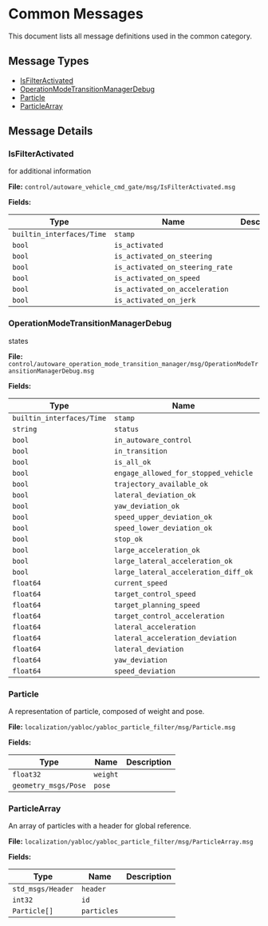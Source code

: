 # Common Messages

This document lists all message definitions used in the common category.

## Message Types

- [IsFilterActivated](#isfilteractivated)
- [OperationModeTransitionManagerDebug](#operationmodetransitionmanagerdebug)
- [Particle](#particle)
- [ParticleArray](#particlearray)

## Message Details

### IsFilterActivated

for additional information

**File:** `control/autoware_vehicle_cmd_gate/msg/IsFilterActivated.msg`

**Fields:**

| Type | Name | Description |
| ---- | ---- | ----------- |
| `builtin_interfaces/Time` | `stamp` |  |
| `bool` | `is_activated` |  |
| `bool` | `is_activated_on_steering` |  |
| `bool` | `is_activated_on_steering_rate` |  |
| `bool` | `is_activated_on_speed` |  |
| `bool` | `is_activated_on_acceleration` |  |
| `bool` | `is_activated_on_jerk` |  |

### OperationModeTransitionManagerDebug

states

**File:** `control/autoware_operation_mode_transition_manager/msg/OperationModeTransitionManagerDebug.msg`

**Fields:**

| Type | Name | Description |
| ---- | ---- | ----------- |
| `builtin_interfaces/Time` | `stamp` |  |
| `string` | `status` |  |
| `bool` | `in_autoware_control` |  |
| `bool` | `in_transition` |  |
| `bool` | `is_all_ok` |  |
| `bool` | `engage_allowed_for_stopped_vehicle` |  |
| `bool` | `trajectory_available_ok` |  |
| `bool` | `lateral_deviation_ok` |  |
| `bool` | `yaw_deviation_ok` |  |
| `bool` | `speed_upper_deviation_ok` |  |
| `bool` | `speed_lower_deviation_ok` |  |
| `bool` | `stop_ok` |  |
| `bool` | `large_acceleration_ok` |  |
| `bool` | `large_lateral_acceleration_ok` |  |
| `bool` | `large_lateral_acceleration_diff_ok` |  |
| `float64` | `current_speed` |  |
| `float64` | `target_control_speed` |  |
| `float64` | `target_planning_speed` |  |
| `float64` | `target_control_acceleration` |  |
| `float64` | `lateral_acceleration` |  |
| `float64` | `lateral_acceleration_deviation` |  |
| `float64` | `lateral_deviation` |  |
| `float64` | `yaw_deviation` |  |
| `float64` | `speed_deviation` |  |

### Particle

A representation of particle, composed of weight and pose.

**File:** `localization/yabloc/yabloc_particle_filter/msg/Particle.msg`

**Fields:**

| Type | Name | Description |
| ---- | ---- | ----------- |
| `float32` | `weight` |  |
| `geometry_msgs/Pose` | `pose` |  |

### ParticleArray

An array of particles with a header for global reference.

**File:** `localization/yabloc/yabloc_particle_filter/msg/ParticleArray.msg`

**Fields:**

| Type | Name | Description |
| ---- | ---- | ----------- |
| `std_msgs/Header` | `header` |  |
| `int32` | `id` |  |
| `Particle[]` | `particles` |  |

